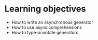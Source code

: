 # Learning objectives

- How to write an asynchronous generator
- How to use async comprehensions
- How to type-annotate generators
